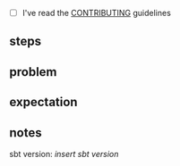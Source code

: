 - [ ] I've read the [CONTRIBUTING](https://github.com/sbt/sbt/blob/develop/CONTRIBUTING.md) guidelines

## steps



## problem



## expectation



## notes

sbt version: *insert sbt version*
